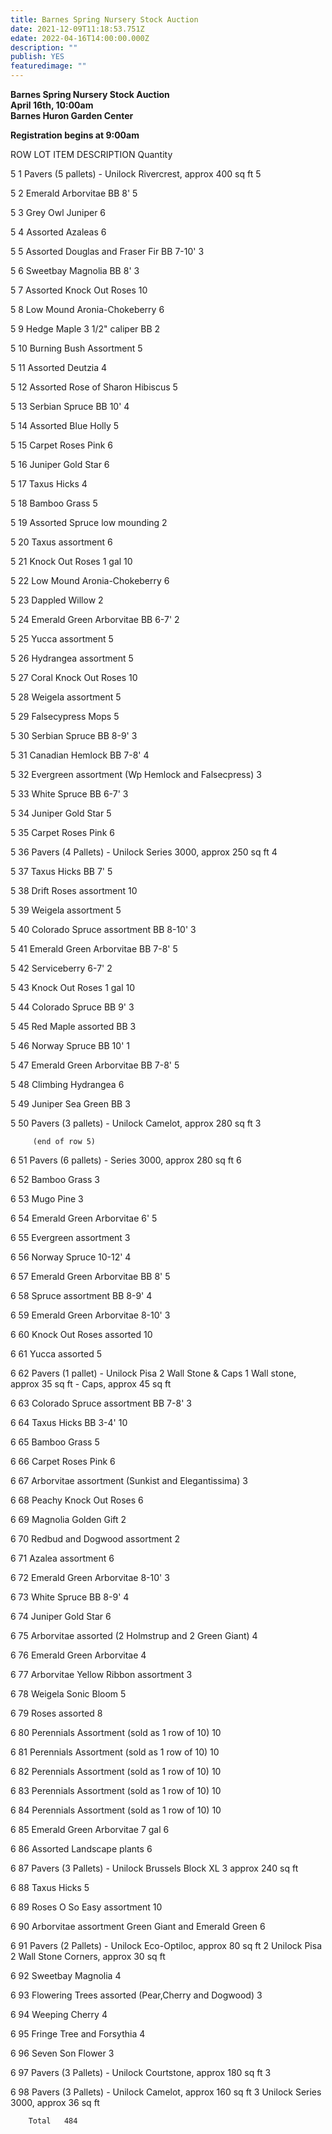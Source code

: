 ```yaml
---
title: Barnes Spring Nursery Stock Auction
date: 2021-12-09T11:18:53.751Z
edate: 2022-04-16T14:00:00.000Z
description: ""
publish: YES
featuredimage: ""
---
```

**Barnes Spring Nursery Stock Auction**\
**April 16th, 10:00am**\
**Barnes Huron Garden Center**

**Registration begins at 9:00am**

ROW	LOT	ITEM DESCRIPTION	Quantity
			
5	1	Pavers  (5 pallets) -  Unilock Rivercrest, approx 400 sq ft	5
			
5	2	Emerald Arborvitae BB 8'	5
			
5	3	Grey Owl Juniper	6
			
5	4	Assorted Azaleas	6
			
5	5	Assorted Douglas and Fraser Fir BB 7-10'	3
			
5	6	Sweetbay Magnolia BB 8'	3
			
5	7	Assorted Knock Out Roses	10
			
5	8	Low Mound Aronia-Chokeberry	6
			
5	9	Hedge Maple 3 1/2" caliper  BB	2
			
5	10	Burning Bush Assortment	5
			
5	11	Assorted Deutzia	4
			
5	12	Assorted Rose of Sharon Hibiscus	5
			
5	13	Serbian Spruce BB 10'	4
			
5	14	Assorted Blue Holly	5
			
5	15	Carpet Roses Pink	6
			
5	16	Juniper Gold Star	6
			
5	17	Taxus Hicks	4
			
5	18	Bamboo Grass	5
			
5	19	Assorted Spruce low mounding	2
			
5	20	Taxus assortment	6
			
5	21	Knock Out Roses 1 gal	10
			
5	22	Low Mound Aronia-Chokeberry	6
			
5	23	Dappled Willow	2
			
5	24	Emerald Green Arborvitae BB 6-7'	2
			
5	25	Yucca assortment	5
			
5	26	Hydrangea assortment	5
			
5	27	Coral Knock Out Roses	10
			
5	28	Weigela assortment	5
			
5	29	Falsecypress Mops	5
			
5	30	Serbian Spruce BB 8-9'	3
			
5	31	Canadian Hemlock BB 7-8'	4
			
5	32	Evergreen assortment (Wp Hemlock and Falsecpress) 	3
			
5	33	White Spruce BB 6-7'	3
			
5	34	Juniper Gold Star	5
			
5	35	Carpet Roses Pink	6
			
5	36	Pavers (4 Pallets) - Unilock Series 3000, approx 250 sq ft	4
			
5	37	Taxus Hicks BB 7'	5
			
5	38	Drift Roses assortment	10
			
5	39	Weigela assortment	5
			
5	40	Colorado Spruce assortment BB 8-10'	3
			
5	41	Emerald Green Arborvitae BB 7-8'	5
			
5	42	Serviceberry 6-7'	2
			
5	43	Knock Out Roses 1 gal	10
			
5	44	Colorado Spruce BB 9'	3
			
5	45	Red Maple assorted BB	3
			
5	46	Norway Spruce BB 10'	1
			
5	47	Emerald Green Arborvitae BB 7-8'	5
			
5	48	Climbing Hydrangea	6
	 		
5	49	Juniper Sea Green BB	3
			
5	50	Pavers (3 pallets) - Unilock Camelot, approx 280 sq ft	3
			
		 (end of row 5)	
			
6	51	Pavers (6 pallets) - Series 3000, approx 280 sq ft	6
			
6	52	Bamboo Grass	3
			
6	53	Mugo Pine	3
			
6	54	Emerald Green Arborvitae  6'	5
			
6	55	Evergreen assortment	3
			
6	56	Norway Spruce 10-12'	4
			
6	57	Emerald Green Arborvitae BB 8'	5
			
6	58	Spruce assortment BB 8-9'	4
			
6	59	Emerald Green Arborvitae 8-10' 	3
			
6	60	Knock Out Roses assorted	10
			
6	61	Yucca assorted	5
			
6	62	Pavers (1 pallet) - Unilock Pisa 2 Wall Stone & Caps	1
		Wall stone, approx 35 sq ft - Caps, approx 45 sq ft	
			
6	63	Colorado Spruce assortment BB 7-8'	3
			
6	64	Taxus Hicks BB 3-4'	10
			
6	65	Bamboo Grass	5
			
6	66	Carpet Roses Pink	6
			
6	67	Arborvitae assortment (Sunkist and Elegantissima)	3
			
6	68	Peachy Knock Out Roses	6
		 	
6	69	Magnolia Golden Gift	2
			
6	70	Redbud and Dogwood assortment	2
			
6	71	Azalea assortment	6
			
6	72	Emerald Green Arborvitae 8-10'	3
			
6	73	White Spruce BB 8-9'	4
			
6	74	Juniper Gold Star	6
			
6	75	Arborvitae assorted (2 Holmstrup and 2 Green Giant)	4
			
6	76	Emerald Green Arborvitae	4
			
6	77	Arborvitae Yellow Ribbon assortment	3
			
6	78	Weigela Sonic Bloom	5
			
6	79	Roses assorted	8
			
6	80	Perennials Assortment  (sold as 1 row of 10)	10
			
6	81	Perennials Assortment  (sold as 1 row of 10)	10
	 		
6	82	Perennials Assortment  (sold as 1 row of 10)	10
			
6	83	Perennials Assortment  (sold as 1 row of 10)	10
			
6	84	Perennials Assortment  (sold as 1 row of 10)	10
			
6	85	Emerald Green Arborvitae 7 gal	6
			
6	86	Assorted Landscape plants	6
			
6	87	Pavers (3 Pallets) - Unilock Brussels Block XL	3
		approx 240 sq ft	
			
6	88	Taxus Hicks	5
			
6	89	Roses O So Easy assortment	10
			
6	90	Arborvitae assortment Green Giant and Emerald Green	6
			
6	91	Pavers (2 Pallets) - Unilock Eco-Optiloc, approx 80 sq ft	2
		Unilock Pisa 2 Wall Stone Corners, approx 30 sq ft	
			
6	92	Sweetbay Magnolia	4
			
6	93	Flowering Trees assorted (Pear,Cherry and Dogwood)	3
	 		
6	94	Weeping Cherry	4
			
6	95	Fringe Tree and Forsythia	4
			
6	96	Seven Son Flower	3
			
6	97	Pavers (3 Pallets) - Unilock Courtstone, approx 180 sq ft	3
			
6	98	Pavers (3 Pallets) - Unilock Camelot, approx 160 sq ft	3
		Unilock Series 3000, approx 36 sq ft	
			
		Total 	484